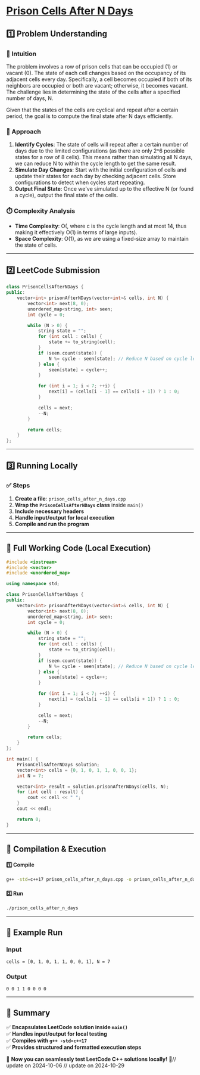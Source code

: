 # **[Prison Cells After N Days](https://leetcode.com/problems/prison-cells-after-n-days/description/)**  

## **1️⃣ Problem Understanding**  
### **📌 Intuition**  
The problem involves a row of prison cells that can be occupied (1) or vacant (0). The state of each cell changes based on the occupancy of its adjacent cells every day. Specifically, a cell becomes occupied if both of its neighbors are occupied or both are vacant; otherwise, it becomes vacant. The challenge lies in determining the state of the cells after a specified number of days, N. 

Given that the states of the cells are cyclical and repeat after a certain period, the goal is to compute the final state after N days efficiently.

### **🚀 Approach**  
1. **Identify Cycles**: The state of cells will repeat after a certain number of days due to the limited configurations (as there are only 2^6 possible states for a row of 8 cells). This means rather than simulating all N days, we can reduce N to within the cycle length to get the same result.
2. **Simulate Day Changes**: Start with the initial configuration of cells and update their states for each day by checking adjacent cells. Store configurations to detect when cycles start repeating.
3. **Output Final State**: Once we've simulated up to the effective N (or found a cycle), output the final state of the cells. 

### **⏱️ Complexity Analysis**  
- **Time Complexity**: O(, where c is the cycle length and at most 14, thus making it effectively O(1) in terms of large inputs).  
- **Space Complexity**: O(1), as we are using a fixed-size array to maintain the state of cells.

---  

## **2️⃣ LeetCode Submission**  
```cpp
class PrisonCellsAfterNDays {
public:
    vector<int> prisonAfterNDays(vector<int>& cells, int N) {
        vector<int> next(8, 0);
        unordered_map<string, int> seen;
        int cycle = 0;

        while (N > 0) {
            string state = "";
            for (int cell : cells) {
                state += to_string(cell);
            }
            if (seen.count(state)) {
                N %= cycle - seen[state]; // Reduce N based on cycle length
            } else {
                seen[state] = cycle++;
            }

            for (int i = 1; i < 7; ++i) {
                next[i] = (cells[i - 1] == cells[i + 1]) ? 1 : 0;
            }

            cells = next;
            --N;
        }

        return cells;
    }
};
```  

---  

## **3️⃣ Running Locally**  
### **✅ Steps**  
1. **Create a file**: `prison_cells_after_n_days.cpp`  
2. **Wrap the `PrisonCellsAfterNDays` class** inside `main()`  
3. **Include necessary headers**  
4. **Handle input/output for local execution**  
5. **Compile and run the program**  

---  

## **📝 Full Working Code (Local Execution)**  
```cpp
#include <iostream>
#include <vector>
#include <unordered_map>

using namespace std;

class PrisonCellsAfterNDays {
public:
    vector<int> prisonAfterNDays(vector<int>& cells, int N) {
        vector<int> next(8, 0);
        unordered_map<string, int> seen;
        int cycle = 0;

        while (N > 0) {
            string state = "";
            for (int cell : cells) {
                state += to_string(cell);
            }
            if (seen.count(state)) {
                N %= cycle - seen[state]; // Reduce N based on cycle length
            } else {
                seen[state] = cycle++;
            }

            for (int i = 1; i < 7; ++i) {
                next[i] = (cells[i - 1] == cells[i + 1]) ? 1 : 0;
            }

            cells = next;
            --N;
        }

        return cells;
    }
};

int main() {
    PrisonCellsAfterNDays solution;
    vector<int> cells = {0, 1, 0, 1, 1, 0, 0, 1};
    int N = 7;

    vector<int> result = solution.prisonAfterNDays(cells, N);
    for (int cell : result) {
        cout << cell << " ";
    }
    cout << endl;

    return 0;
}
```  

---  

## **🔧 Compilation & Execution**  
#### **1️⃣ Compile**  
```bash
g++ -std=c++17 prison_cells_after_n_days.cpp -o prison_cells_after_n_days
```  

#### **2️⃣ Run**  
```bash
./prison_cells_after_n_days
```  

---  

## **🎯 Example Run**  
### **Input**  
```
cells = [0, 1, 0, 1, 1, 0, 0, 1], N = 7
```  
### **Output**  
```
0 0 1 1 0 0 0 0 
```  

---  

## **📌 Summary**  
✅ **Encapsulates LeetCode solution inside `main()`**  
✅ **Handles input/output for local testing**  
✅ **Compiles with `g++ -std=c++17`**  
✅ **Provides structured and formatted execution steps**  

🚀 **Now you can seamlessly test LeetCode C++ solutions locally!** 🚀// update on 2024-10-06
// update on 2024-10-29
